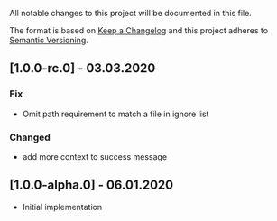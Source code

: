 All notable changes to this project will be documented in this file.

The format is based on [Keep a Changelog](http://keepachangelog.com/)
and this project adheres to [Semantic Versioning](http://semver.org/).

## [1.0.0-rc.0] - 03.03.2020

### Fix
- Omit path requirement to match a file in ignore list

### Changed
- add more context to success message

## [1.0.0-alpha.0] - 06.01.2020

- Initial implementation
